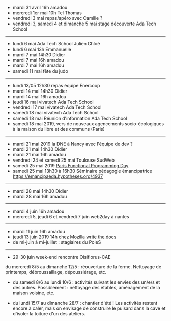- mardi 31 avril 16h amadou
- mercredi 1er mai 10h Tel Thomas
- vendredi 3 mai repas/apéro avec Camille ?
- vendredi 3, samedi 4 et dimanche 5 mai stage découverte Ada Tech School
---
- lundi 6 mai Ada Tech School Julien Chloé
- lundi 6 mai 13h Emmanuelle
- mardi 7 mai 14h30 Didier
- mardi 7 mai 16h amadou
- mardi 7 mai 16h amadou
- samedi 11 mai fête du judo
---
- lundi 13/05 12h30 repas équipe Enercoop
- mardi 14 mai 14h30 Didier
- mardi 14 mai 16h amadou
- jeudi 16 mai vivatech Ada Tech School
- vendredi 17 mai vivatech Ada Tech School
- samedi 18 mai vivatech Ada Tech School
- samedi 18 mai Réunion d'information Ada Tech School
- samedi 18 mai 2019, vers de nouveaux agencements socio-écologiques à la maison du libre et des communs (Paris)
---
- mardi 21 mai 2019 la DNE à Nancy avec l'équipe de dev ?
- mardi 21 mai 14h30 Didier
- mardi 21 mai 16h amadou
- vendredi 24 et samedi 25 mai Toulouse SudWeb
- samedi 25 mai 2019 [Paris Functional Programming Day](http://fpday.org/)
- samedi 25 mai 13h30 à 16h30 Séminaire pédagogie émancipatrice  https://emancipaeda.hypotheses.org/4937
---
- mardi 28 mai 14h30 Didier
- mardi 28 mai 16h amadou
---
- mardi 4 juin 16h amadou
- mercredi 5, jeudi 6 et vendredi 7 juin web2day à nantes
---
- mardi 11 juin 16h amadou
- jeudi 13 juin 2019 14h chez Mozilla [write the docs](https://www.meetup.com/fr-FR/Write-the-Docs-Paris/events/260964602/)
- de mi-juin à mi-juillet : stagiaires du PoleS
---
- 29-30 juin week-end rencontre Oisiflorus-CAE



du mercredi 8/5 au dimanche 12/5 : réouverture de la ferme. Nettoyage
de printemps, débroussaillage, dépoussiérage, etc.

- du samedi 8/6 au lundi 10/6 : activités suivant les envies des un/e/s
et des autres. Possiblement : nettoyage des étables, aménagement de la
maison voisine, etc.

- du lundi 15/7 au dimanche 28/7 : chantier d'été ! Les activités
restent encore à caler, mais on envisage de construire le puisard dans
la cave et d'isoler la toiture d'un des ateliers. 
